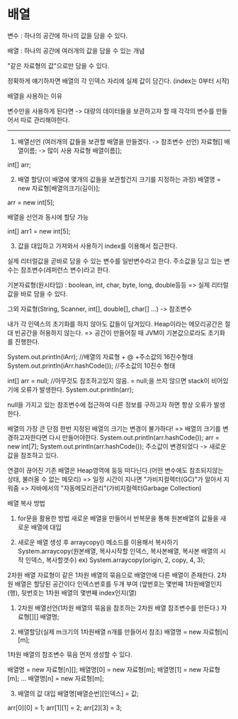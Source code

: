 # 배열

변수 : 하나의 공간에 하나의 값을 담을 수 있다.

배열 : 하나의 공간에 여러개의 값을 담을 수 있는 개념

"같은 자료형의 값"으로만 담을 수 있다.

정확하게 얘기하자면 배열의 각 인덱스 자리에 실제 값이 담긴다. (index는 0부터 시작)

배열을 사용하는 이유

변수만을 사용하게 된다면 -> 대량의 데이터들을 보관하고자 할 때 각각의 변수를 만들어서 따로 관리해야한다.

---


1. 배열선언 (여러개의 값들을 보관할 배열을 만들겠다. -> 참조변수 선언)
자료형[] 배열이름; -> 많이 사용
자료형 배열이름[];

int[] arr;
		

2. 배열 할당(이 배열에 몇개의 값들을 보관할건지 크기를 지정하는 과정)
배열명 = new 자료형[배열의크기(길이)];

arr = new int[5];
		

배열을 선언과 동시에 할당 가능

int[] arr1 = new int[5];
		

3. 값을 대입하고 가져와서 사용하기
index를 이용해서 접근한다.



실제 리터럴값을 곧바로 담을 수 있는 변수를 일반변수라고 한다.
주소값을 담고 있는 변수는 참조변수(레퍼런스 변수)라고 한다.

기본자료형(원시타입) : boolean, int, char, byte, long, double등등
=> 실제 리터럴값을 바로 담을 수 있다.

그외 자료형(String, Scanner, int[], double[], char[] ...) -> 참조변수



내가 각 인덱스의 초기화를 하지 않아도 값들이 담겨있다.
Heap이라는 메모리공간은 절대 빈공간을 허용하지 않는다.
=> 공간이 만들어질 때 JVM이 기본값으로라도 초기화를 진행한다.
		
System.out.println(iArr); //배열의 자료형 + @ +주소값의 16진수형태
System.out.println(iArr.hashCode()); //주소값의 10진수 형태
		
int[] arr = null; //아무것도 참조하고있지 않음. = null;을 쓰지 않으면 stack이 비어있기에 오류가 발생한다.
System.out.println(arr);
		

null을 가지고 있는 참조변수에 접근하여 다른 정보를 구하고자 하면
항상 오류가 발생한다.

배열의 가장 큰 단점
한번 지정된 배열의 크기는 변경이 불가하다!
=> 배열의 크기를 변경하고자한다면 다시 만들어야한다.
System.out.println(arr.hashCode());
arr = new int[7];
System.out.println(arr.hashCode());
주소값이 변경되었다 -> 새로운 값을 참조하고 있다.


연결이 끊어진 기존 배열은 Heap영역에 둥둥 떠다닌다.(어떤 변수에도 참조되지않는 상태, 불러올 수 없는 메모리)
=> 일정 시간이 지나면 "가비지컬렉터(GC)"가 알아서 지워줌
=> 자바에서의 "자동메모리관리"(가비지컬렉터Garbage Collection)


배열 복사 방법

1. for문을 활용한 방법
새로운 배열을 만들어서 반복문을 통해 원본배열의 값들을 새로운 배열에 대입


2. 새로운 배열 생성 후 arraycopy() 메소드를 이용해서 복사하기
System.arraycopy(원본배열, 복사시작할 인덱스, 복사본배열, 복사본 배열의 시작 인덱스, 복사할갯수)
		ex) System.arraycopy(origin, 2, copy, 4, 3);



2차원 배열
자료형이 같은 1차원 배열의 묶음으로 배열안에 다른 배열이 존재한다.
2차원 배열은 할당된 공간이다 인덱스번호를 두개 부여
(앞번호는 몇번째 1차원배열인지(행), 뒷번호는 1차원 배열의 몇번째 index인지(열)


1. 2차원 배열선언(1차원 배열의 묶음을 참조하는 2차원 배열 참조변수를 만든다.)
자료형[][] 배열명;

2. 배열할당(실제 m크기의 1차원배열 n개를 만들어서 참조)
배열명 = new 자료형[n][m];

1차원 배열의 참조변수 묶음 먼저 생성할 수 있다.
		 
배열명 = new 자료형[n][];
배열명[0] = new 자료형[m];
배열명[1] = new 자료형[m];
...
배열명[n] = new 자료형[m];


3. 배열의 값 대입
배열명[배열순번][인덱스] = 값;
		
arr[0][0] = 1;
arr[1][1] = 2;
arr[2][3] = 3;
